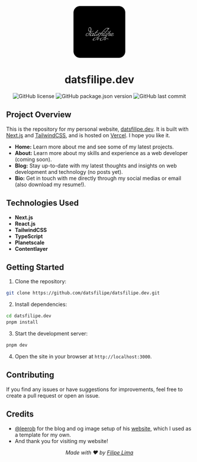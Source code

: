 <div align="center">
  <img src="public/logo.svg" alt="datsfilipe.dev logo" width="140" height="140">
</div>

<h1 align="center">datsfilipe.dev</h1>
<div align="center">
  <img src="https://img.shields.io/github/license/datsfilipe/datsfilipe.dev?style=for-the-badge" alt="GitHub license">
  <img src="https://img.shields.io/github/package-json/v/datsfilipe/datsfilipe.dev?style=for-the-badge" alt="GitHub package.json version">
  <img src="https://img.shields.io/github/last-commit/datsfilipe/datsfilipe.dev?style=for-the-badge" alt="GitHub last commit">
</div>

## Project Overview

This is the repository for my personal website, [datsfilipe.dev](https://datsfilipe.dev). It is built with [Next.js](https://nextjs.org/) and [TailwindCSS](https://tailwindcss.com/), and is hosted on [Vercel](https://vercel.com/). I hope you like it.

- **Home:** Learn more about me and see some of my latest projects.
- **About:** Learn more about my skills and experience as a web developer (coming soon).
- **Blog:** Stay up-to-date with my latest thoughts and insights on web development and technology (no posts yet).
- **Bio:** Get in touch with me directly through my social medias or email (also download my resume!).

## Technologies Used

- **Next.js**
- **React.js**
- **TailwindCSS**
- **TypeScript**
- **Planetscale**
- **Contentlayer**

## Getting Started

1. Clone the repository:

  ```bash
  git clone https://github.com/datsfilipe/datsfilipe.dev.git
  ```

2. Install dependencies:

  ```bash
  cd datsfilipe.dev
  pnpm install
  ```

3. Start the development server:

  ```bash
  pnpm dev
  ```

4. Open the site in your browser at `http://localhost:3000`.

## Contributing

If you find any issues or have suggestions for improvements, feel free to create a pull request or open an issue.

## Credits

- [@leerob](https://github.com/leerob) for the blog and og image setup of his [website](https://github.com/leerob/leerob.io), which I used as a template for my own.
- And thank you for visiting my website!

<div align="center">
  <i>Made with ❤️ by <a href="https://datsfilipe.dev/bio">Filipe Lima</a></i>
</div>
